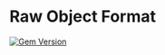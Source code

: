 # Raw Object Format

[![Gem Version](https://badge.fury.io/rb/rof.png)](http://badge.fury.io/rb/rof)

